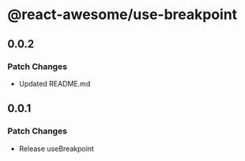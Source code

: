 # @react-awesome/use-breakpoint

## 0.0.2

### Patch Changes

- Updated README.md

## 0.0.1

### Patch Changes

- Release useBreakpoint
